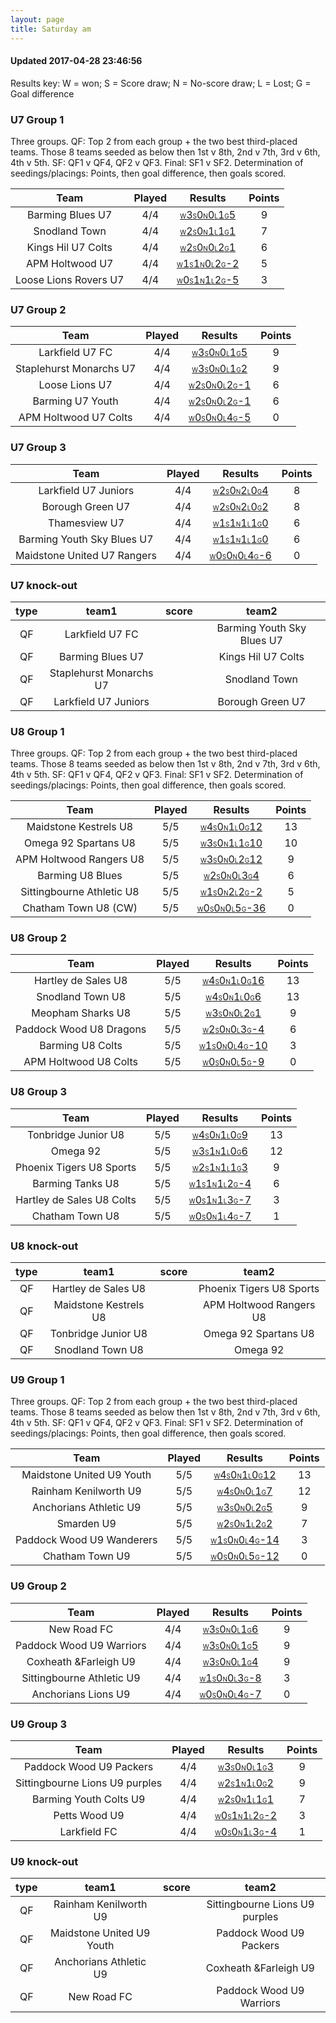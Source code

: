```yaml
---
layout: page
title: Saturday am
---
```


#### Updated 2017-04-28 23:46:56 

Results key: W = won; S = Score draw; N = No-score draw; L = Lost; G = Goal difference


### U7 Group 1
 Three groups. QF: Top 2 from each group + the two best third-placed teams. Those 8 teams seeded as below then 1st v 8th, 2nd v 7th, 3rd v 6th, 4th v 5th. SF: QF1 v QF4, QF2 v QF3. Final: SF1 v SF2. Determination of seedings/placings: Points, then goal difference, then goals scored.

|         Team          |  Played  |                                                                                   Results                                                                                   |  Points  |
|:---------------------:|:--------:|:---------------------------------------------------------------------------------------------------------------------------------------------------------------------------:|:--------:|
|   Barming Blues U7    |   4/4    |    <a href="teamres/Barming-Blues-U7.html"><font size="1">W</font>3<font size="1">S</font>0<font size="1">N</font>0<font size="1">L</font>1<font size="1">G</font>5</a>     |    9     |
|     Snodland Town     |   4/4    |      <a href="teamres/Snodland-Town.html"><font size="1">W</font>2<font size="1">S</font>0<font size="1">N</font>1<font size="1">L</font>1<font size="1">G</font>1</a>      |    7     |
|  Kings Hil U7 Colts   |   4/4    |   <a href="teamres/Kings-Hil-U7-Colts.html"><font size="1">W</font>2<font size="1">S</font>0<font size="1">N</font>0<font size="1">L</font>2<font size="1">G</font>1</a>    |    6     |
|    APM Holtwood U7    |   4/4    |    <a href="teamres/APM-Holtwood-U7.html"><font size="1">W</font>1<font size="1">S</font>1<font size="1">N</font>0<font size="1">L</font>2<font size="1">G</font>-2</a>     |    5     |
| Loose Lions Rovers U7 |   4/4    | <a href="teamres/Loose-Lions-Rovers-U7-.html"><font size="1">W</font>0<font size="1">S</font>1<font size="1">N</font>1<font size="1">L</font>2<font size="1">G</font>-5</a> |    3     |



### U7 Group 2

|          Team           |  Played  |                                                                                   Results                                                                                   |  Points  |
|:-----------------------:|:--------:|:---------------------------------------------------------------------------------------------------------------------------------------------------------------------------:|:--------:|
|     Larkfield U7 FC     |   4/4    |     <a href="teamres/Larkfield-U7-FC.html"><font size="1">W</font>3<font size="1">S</font>0<font size="1">N</font>0<font size="1">L</font>1<font size="1">G</font>5</a>     |    9     |
| Staplehurst Monarchs U7 |   4/4    | <a href="teamres/Staplehurst-Monarchs-U7.html"><font size="1">W</font>3<font size="1">S</font>0<font size="1">N</font>0<font size="1">L</font>1<font size="1">G</font>2</a> |    9     |
|     Loose Lions U7      |   4/4    |     <a href="teamres/Loose-Lions-U7.html"><font size="1">W</font>2<font size="1">S</font>0<font size="1">N</font>0<font size="1">L</font>2<font size="1">G</font>-1</a>     |    6     |
|    Barming U7 Youth     |   4/4    |    <a href="teamres/Barming-U7-Youth.html"><font size="1">W</font>2<font size="1">S</font>0<font size="1">N</font>0<font size="1">L</font>2<font size="1">G</font>-1</a>    |    6     |
|  APM Holtwood U7 Colts  |   4/4    | <a href="teamres/APM-Holtwood-U7-Colts.html"><font size="1">W</font>0<font size="1">S</font>0<font size="1">N</font>0<font size="1">L</font>4<font size="1">G</font>-5</a>  |    0     |



### U7 Group 3

|            Team             |  Played  |                                                                                     Results                                                                                      |  Points  |
|:---------------------------:|:--------:|:--------------------------------------------------------------------------------------------------------------------------------------------------------------------------------:|:--------:|
|    Larkfield U7 Juniors     |   4/4    |     <a href="teamres/Larkfield-U7-Juniors.html"><font size="1">W</font>2<font size="1">S</font>0<font size="1">N</font>2<font size="1">L</font>0<font size="1">G</font>4</a>     |    8     |
|      Borough Green U7       |   4/4    |       <a href="teamres/Borough-Green-U7.html"><font size="1">W</font>2<font size="1">S</font>0<font size="1">N</font>2<font size="1">L</font>0<font size="1">G</font>2</a>       |    8     |
|        Thamesview U7        |   4/4    |        <a href="teamres/Thamesview-U7.html"><font size="1">W</font>1<font size="1">S</font>1<font size="1">N</font>1<font size="1">L</font>1<font size="1">G</font>0</a>         |    6     |
| Barming Youth Sky Blues U7  |   4/4    |  <a href="teamres/Barming-Youth-Sky-Blues-U7.html"><font size="1">W</font>1<font size="1">S</font>1<font size="1">N</font>1<font size="1">L</font>1<font size="1">G</font>0</a>  |    6     |
| Maidstone United U7 Rangers |   4/4    | <a href="teamres/Maidstone-United-U7-Rangers.html"><font size="1">W</font>0<font size="1">S</font>0<font size="1">N</font>0<font size="1">L</font>4<font size="1">G</font>-6</a> |    0     |



### U7 knock-out
 

|  type  |          team1          |  score  |           team2            |
|:------:|:-----------------------:|:-------:|:--------------------------:|
|   QF   |     Larkfield U7 FC     |         | Barming Youth Sky Blues U7 |
|   QF   |    Barming Blues U7     |         |     Kings Hil U7 Colts     |
|   QF   | Staplehurst Monarchs U7 |         |       Snodland Town        |
|   QF   |  Larkfield U7 Juniors   |         |      Borough Green U7      |


### U8 Group 1
 Three groups. QF: Top 2 from each group + the two best third-placed teams. Those 8 teams seeded as below then 1st v 8th, 2nd v 7th, 3rd v 6th, 4th v 5th. SF: QF1 v QF4, QF2 v QF3. Final: SF1 v SF2. Determination of seedings/placings: Points, then goal difference, then goals scored.

|           Team            |  Played  |                                                                                    Results                                                                                     |  Points  |
|:-------------------------:|:--------:|:------------------------------------------------------------------------------------------------------------------------------------------------------------------------------:|:--------:|
|   Maidstone Kestrels U8   |   5/5    |   <a href="teamres/Maidstone-Kestrels-U8.html"><font size="1">W</font>4<font size="1">S</font>0<font size="1">N</font>1<font size="1">L</font>0<font size="1">G</font>12</a>   |    13    |
|   Omega 92 Spartans U8    |   5/5    |   <a href="teamres/Omega-92-Spartans-U8.html"><font size="1">W</font>3<font size="1">S</font>0<font size="1">N</font>1<font size="1">L</font>1<font size="1">G</font>10</a>    |    10    |
|  APM Holtwood Rangers U8  |   5/5    |  <a href="teamres/APM-Holtwood-Rangers-U8.html"><font size="1">W</font>3<font size="1">S</font>0<font size="1">N</font>0<font size="1">L</font>2<font size="1">G</font>12</a>  |    9     |
|     Barming U8 Blues      |   5/5    |      <a href="teamres/Barming-U8-Blues.html"><font size="1">W</font>2<font size="1">S</font>0<font size="1">N</font>0<font size="1">L</font>3<font size="1">G</font>4</a>      |    6     |
| Sittingbourne Athletic U8 |   5/5    | <a href="teamres/Sittingbourne-Athletic-U8.html"><font size="1">W</font>1<font size="1">S</font>0<font size="1">N</font>2<font size="1">L</font>2<font size="1">G</font>-2</a> |    5     |
|   Chatham Town U8 (CW)    |   5/5    |   <a href="teamres/Chatham-Town-U8-(CW).html"><font size="1">W</font>0<font size="1">S</font>0<font size="1">N</font>0<font size="1">L</font>5<font size="1">G</font>-36</a>   |    0     |



### U8 Group 2

|          Team           |  Played  |                                                                                   Results                                                                                    |  Points  |
|:-----------------------:|:--------:|:----------------------------------------------------------------------------------------------------------------------------------------------------------------------------:|:--------:|
|   Hartley de Sales U8   |   5/5    |   <a href="teamres/Hartley-de-Sales-U8.html"><font size="1">W</font>4<font size="1">S</font>0<font size="1">N</font>1<font size="1">L</font>0<font size="1">G</font>16</a>   |    13    |
|    Snodland Town U8     |   5/5    |     <a href="teamres/Snodland-Town-U8.html"><font size="1">W</font>4<font size="1">S</font>0<font size="1">N</font>1<font size="1">L</font>0<font size="1">G</font>6</a>     |    13    |
|    Meopham Sharks U8    |   5/5    |    <a href="teamres/Meopham-Sharks-U8.html"><font size="1">W</font>3<font size="1">S</font>0<font size="1">N</font>0<font size="1">L</font>2<font size="1">G</font>1</a>     |    9     |
| Paddock Wood U8 Dragons |   5/5    | <a href="teamres/Paddock-Wood-U8-Dragons.html"><font size="1">W</font>2<font size="1">S</font>0<font size="1">N</font>0<font size="1">L</font>3<font size="1">G</font>-4</a> |    6     |
|    Barming U8 Colts     |   5/5    |    <a href="teamres/Barming-U8-Colts.html"><font size="1">W</font>1<font size="1">S</font>0<font size="1">N</font>0<font size="1">L</font>4<font size="1">G</font>-10</a>    |    3     |
|  APM Holtwood U8 Colts  |   5/5    |  <a href="teamres/APM-Holtwood-U8-Colts.html"><font size="1">W</font>0<font size="1">S</font>0<font size="1">N</font>0<font size="1">L</font>5<font size="1">G</font>-9</a>  |    0     |



### U8 Group 3

|           Team            |  Played  |                                                                                    Results                                                                                     |  Points  |
|:-------------------------:|:--------:|:------------------------------------------------------------------------------------------------------------------------------------------------------------------------------:|:--------:|
|    Tonbridge Junior U8    |   5/5    |    <a href="teamres/Tonbridge-Junior-U8.html"><font size="1">W</font>4<font size="1">S</font>0<font size="1">N</font>1<font size="1">L</font>0<font size="1">G</font>9</a>     |    13    |
|         Omega 92          |   5/5    |          <a href="teamres/Omega-92.html"><font size="1">W</font>3<font size="1">S</font>1<font size="1">N</font>1<font size="1">L</font>0<font size="1">G</font>6</a>          |    12    |
| Phoenix Tigers U8 Sports  |   5/5    |  <a href="teamres/Phoenix-Tigers-U8-Sports.html"><font size="1">W</font>2<font size="1">S</font>1<font size="1">N</font>1<font size="1">L</font>1<font size="1">G</font>3</a>  |    9     |
|     Barming Tanks U8      |   5/5    |     <a href="teamres/Barming-Tanks-U8.html"><font size="1">W</font>1<font size="1">S</font>1<font size="1">N</font>1<font size="1">L</font>2<font size="1">G</font>-4</a>      |    6     |
| Hartley de Sales U8 Colts |   5/5    | <a href="teamres/Hartley-de-Sales-U8-Colts.html"><font size="1">W</font>0<font size="1">S</font>1<font size="1">N</font>1<font size="1">L</font>3<font size="1">G</font>-7</a> |    3     |
|      Chatham Town U8      |   5/5    |      <a href="teamres/Chatham-Town-U8.html"><font size="1">W</font>0<font size="1">S</font>0<font size="1">N</font>1<font size="1">L</font>4<font size="1">G</font>-7</a>      |    1     |



### U8 knock-out
 

|  type  |         team1         |  score  |          team2           |
|:------:|:---------------------:|:-------:|:------------------------:|
|   QF   |  Hartley de Sales U8  |         | Phoenix Tigers U8 Sports |
|   QF   | Maidstone Kestrels U8 |         | APM Holtwood Rangers U8  |
|   QF   |  Tonbridge Junior U8  |         |   Omega 92 Spartans U8   |
|   QF   |   Snodland Town U8    |         |         Omega 92         |


### U9 Group 1
 Three groups. QF: Top 2 from each group + the two best third-placed teams. Those 8 teams seeded as below then 1st v 8th, 2nd v 7th, 3rd v 6th, 4th v 5th. SF: QF1 v QF4, QF2 v QF3. Final: SF1 v SF2. Determination of seedings/placings: Points, then goal difference, then goals scored.

|           Team            |  Played  |                                                                                     Results                                                                                     |  Points  |
|:-------------------------:|:--------:|:-------------------------------------------------------------------------------------------------------------------------------------------------------------------------------:|:--------:|
| Maidstone United U9 Youth |   5/5    | <a href="teamres/Maidstone-United-U9-Youth.html"><font size="1">W</font>4<font size="1">S</font>0<font size="1">N</font>1<font size="1">L</font>0<font size="1">G</font>12</a>  |    13    |
|   Rainham Kenilworth U9   |   5/5    |    <a href="teamres/Rainham-Kenilworth-U9.html"><font size="1">W</font>4<font size="1">S</font>0<font size="1">N</font>0<font size="1">L</font>1<font size="1">G</font>7</a>    |    12    |
|  Anchorians Athletic U9   |   5/5    |   <a href="teamres/Anchorians-Athletic-U9.html"><font size="1">W</font>3<font size="1">S</font>0<font size="1">N</font>0<font size="1">L</font>2<font size="1">G</font>5</a>    |    9     |
|        Smarden U9         |   5/5    |         <a href="teamres/Smarden-U9.html"><font size="1">W</font>2<font size="1">S</font>0<font size="1">N</font>1<font size="1">L</font>2<font size="1">G</font>2</a>          |    7     |
| Paddock Wood U9 Wanderers |   5/5    | <a href="teamres/Paddock-Wood-U9-Wanderers.html"><font size="1">W</font>1<font size="1">S</font>0<font size="1">N</font>0<font size="1">L</font>4<font size="1">G</font>-14</a> |    3     |
|      Chatham Town U9      |   5/5    |      <a href="teamres/Chatham-Town-U9.html"><font size="1">W</font>0<font size="1">S</font>0<font size="1">N</font>0<font size="1">L</font>5<font size="1">G</font>-12</a>      |    0     |



### U9 Group 2

|           Team            |  Played  |                                                                                    Results                                                                                     |  Points  |
|:-------------------------:|:--------:|:------------------------------------------------------------------------------------------------------------------------------------------------------------------------------:|:--------:|
|        New Road FC        |   4/4    |        <a href="teamres/New-Road-FC.html"><font size="1">W</font>3<font size="1">S</font>0<font size="1">N</font>0<font size="1">L</font>1<font size="1">G</font>6</a>         |    9     |
| Paddock Wood U9 Warriors  |   4/4    |  <a href="teamres/Paddock-Wood-U9-Warriors.html"><font size="1">W</font>3<font size="1">S</font>0<font size="1">N</font>0<font size="1">L</font>1<font size="1">G</font>5</a>  |    9     |
|   Coxheath &Farleigh U9   |   4/4    |   <a href="teamres/Coxheath-&Farleigh-U9.html"><font size="1">W</font>3<font size="1">S</font>0<font size="1">N</font>0<font size="1">L</font>1<font size="1">G</font>4</a>    |    9     |
| Sittingbourne Athletic U9 |   4/4    | <a href="teamres/Sittingbourne-Athletic-U9.html"><font size="1">W</font>1<font size="1">S</font>0<font size="1">N</font>0<font size="1">L</font>3<font size="1">G</font>-8</a> |    3     |
|    Anchorians Lions U9    |   4/4    |    <a href="teamres/Anchorians-Lions-U9.html"><font size="1">W</font>0<font size="1">S</font>0<font size="1">N</font>0<font size="1">L</font>4<font size="1">G</font>-7</a>    |    0     |



### U9 Group 3

|              Team              |  Played  |                                                                                      Results                                                                                       |  Points  |
|:------------------------------:|:--------:|:----------------------------------------------------------------------------------------------------------------------------------------------------------------------------------:|:--------:|
|    Paddock Wood U9 Packers     |   4/4    |    <a href="teamres/Paddock-Wood-U9-Packers.html"><font size="1">W</font>3<font size="1">S</font>0<font size="1">N</font>0<font size="1">L</font>1<font size="1">G</font>3</a>     |    9     |
| Sittingbourne Lions U9 purples |   4/4    | <a href="teamres/Sittingbourne-Lions-U9-purples.html"><font size="1">W</font>2<font size="1">S</font>1<font size="1">N</font>1<font size="1">L</font>0<font size="1">G</font>2</a> |    9     |
|     Barming Youth Colts U9     |   4/4    |     <a href="teamres/Barming-Youth-Colts-U9.html"><font size="1">W</font>2<font size="1">S</font>0<font size="1">N</font>1<font size="1">L</font>1<font size="1">G</font>1</a>     |    7     |
|         Petts Wood U9          |   4/4    |         <a href="teamres/Petts-Wood-U9.html"><font size="1">W</font>0<font size="1">S</font>1<font size="1">N</font>1<font size="1">L</font>2<font size="1">G</font>-2</a>         |    3     |
|          Larkfield FC          |   4/4    |         <a href="teamres/Larkfield-FC-.html"><font size="1">W</font>0<font size="1">S</font>0<font size="1">N</font>1<font size="1">L</font>3<font size="1">G</font>-4</a>         |    1     |



### U9 knock-out
 

|  type  |           team1           |  score  |             team2              |
|:------:|:-------------------------:|:-------:|:------------------------------:|
|   QF   |   Rainham Kenilworth U9   |         | Sittingbourne Lions U9 purples |
|   QF   | Maidstone United U9 Youth |         |    Paddock Wood U9 Packers     |
|   QF   |  Anchorians Athletic U9   |         |     Coxheath &Farleigh U9      |
|   QF   |        New Road FC        |         |    Paddock Wood U9 Warriors    |



<br /><br /><br />